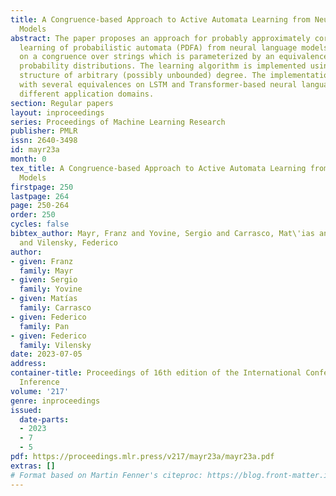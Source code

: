 ```yaml
---
title: A Congruence-based Approach to Active Automata Learning from Neural Language
  Models
abstract: The paper proposes an approach for probably approximately correct active
  learning of probabilistic automata (PDFA) from neural language models. It is based
  on a congruence over strings which is parameterized by an equivalence relation over
  probability distributions. The learning algorithm is implemented using a tree data
  structure of arbitrary (possibly unbounded) degree. The implementation is evaluated
  with several equivalences on LSTM and Transformer-based neural language models from
  different application domains.
section: Regular papers
layout: inproceedings
series: Proceedings of Machine Learning Research
publisher: PMLR
issn: 2640-3498
id: mayr23a
month: 0
tex_title: A Congruence-based Approach to Active Automata Learning from Neural Language
  Models
firstpage: 250
lastpage: 264
page: 250-264
order: 250
cycles: false
bibtex_author: Mayr, Franz and Yovine, Sergio and Carrasco, Mat\'ias and Pan, Federico
  and Vilensky, Federico
author:
- given: Franz
  family: Mayr
- given: Sergio
  family: Yovine
- given: Matías
  family: Carrasco
- given: Federico
  family: Pan
- given: Federico
  family: Vilensky
date: 2023-07-05
address:
container-title: Proceedings of 16th edition of the International Conference on Grammatical
  Inference
volume: '217'
genre: inproceedings
issued:
  date-parts:
  - 2023
  - 7
  - 5
pdf: https://proceedings.mlr.press/v217/mayr23a/mayr23a.pdf
extras: []
# Format based on Martin Fenner's citeproc: https://blog.front-matter.io/posts/citeproc-yaml-for-bibliographies/
---
```

